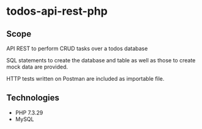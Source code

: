 # todos-api-rest-php
## Scope
API REST to perform CRUD tasks over a todos database

SQL statements to create the database and table as well as those to create mock data are provided.

HTTP tests written on Postman are included as importable file.
## Technologies
- PHP 7.3.29
- MySQL